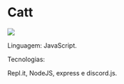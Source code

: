 # Catt

<img src="https://cdn.discordapp.com/app-icons/730234792360280114/1eebad20fa20afac6e2f816feac98608.png">

Linguagem: JavaScript.

Tecnologias:

Repl.it, NodeJS, express e discord.js.